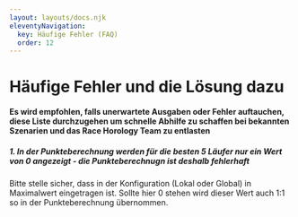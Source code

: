 ```yaml
---
layout: layouts/docs.njk
eleventyNavigation:
  key: Häufige Fehler (FAQ)
  order: 12
---
```


# Häufige Fehler und die Lösung dazu

**Es wird empfohlen, falls unerwartete Ausgaben oder Fehler auftauchen, diese Liste durchzugehen um schnelle Abhilfe zu schaffen bei bekannten Szenarien und das Race Horology Team zu entlasten**

##### 1. In der Punkteberechnung werden für die besten 5 Läufer nur ein Wert von 0 angezeigt - die Punkteberechnugn ist deshalb fehlerhaft

Bitte stelle sicher, dass in der Konfiguration (Lokal oder Global) in Maximalwert eingetragen ist. Sollte hier 0 stehen wird dieser Wert auch 1:1 so in der Punkteberechnung übernommen.
